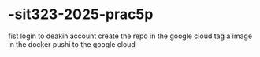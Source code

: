 ﻿# -sit323-2025-prac5p
fist login to deakin account
create the repo in the google cloud
tag a image in the docker
pushi to the google cloud

